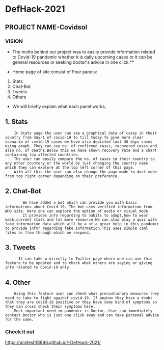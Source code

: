 # DefHack-2021
## PROJECT NAME-Covidsol

### VISION
- The motto behind our project was to easily provide information related to Covid-19 pandemic whether it is daily upcoming cases or it can be general resources or seeking doctor's advice in one click.**

* Home page of site consist of Four panels:
 1. Stats
 2. Chat-Bot
 3. Tweets
 4. Others

* We will briefly explain what each panel works,
## 1. Stats
        In Stats page the user can see a graphical data of cases in their country from day-1 of covid-19 to till today.To give more clear scenario of covid-19 cases we have also depicted last 30 days cases using graph. They can see no. of confirmed cases, recovered cases and also no. of deaths.Below this we have shown recovery rate and a chart containing top affected countries.
        The user can easily compare the no. of cases in their country to any other countery or the world by just changing the country name which they can explore at the top left corner of this page.
        With all this the user can also change the page mode to dark mode from top right corner depending on their preference.
        
        
## 2. Chat-Bot
            We have added a bot which can provide you with basic informations about Covid-19. The bot uses verified information from WHO site. Here one can explore the option of audio or visual mode.
            It provides info regarding to habits to adopt,how to wear mask,current stats and lot more resource.We can also play a quiz with fake information data which will be a of a great help in this pandemic to provide infor regarding fake information.This uses simple csml files as flow through which we respond.
    
## 3. Tweets
          It can take u directly to Twitter page where one can use this feature to be updated and to check what others are saying or giving info related to Covid-19 only. 

## 4. Other
        Using this feature user can check what precautionary measures they need to take to fight against covid-19. If anyhow they have a doubt that they are covid-19 positive or they have some kind of symptoms so they can cross check their symptoms here.
        Most important need in pandemic is Doctor. User can immediately contact Doctor who is just one click away and can take personal advice for the same.
        
### Check it out 
 https://amitesh18896.github.io/-DefHack-2021/
        
